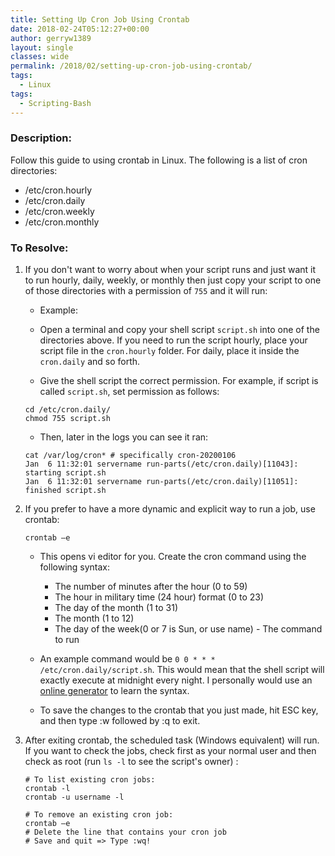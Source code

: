 ```yaml
---
title: Setting Up Cron Job Using Crontab
date: 2018-02-24T05:12:27+00:00
author: gerryw1389
layout: single
classes: wide
permalink: /2018/02/setting-up-cron-job-using-crontab/
tags:
  - Linux
tags:
  - Scripting-Bash
---
```

<!--more-->

### Description:

Follow this guide to using crontab in Linux. The following is a list of cron directories:  
   - /etc/cron.hourly  
   - /etc/cron.daily  
   - /etc/cron.weekly  
   - /etc/cron.monthly

### To Resolve:

1. If you don't want to worry about when your script runs and just want it to run hourly, daily, weekly, or monthly then just copy your script to one of those directories with a permission of `755` and it will run:
   - Example:
   - Open a terminal and copy your shell script `script.sh` into one of the directories above. If you need to run the script hourly, place your script file in the `cron.hourly` folder. For daily, place it inside the `cron.daily` and so forth.

   - Give the shell script the correct permission. For example, if script is called `script.sh`, set permission as follows:

   ```shell
   cd /etc/cron.daily/
   chmod 755 script.sh
   ```

   - Then, later in the logs you can see it ran:

   ```escape
   cat /var/log/cron* # specifically cron-20200106
   Jan  6 11:32:01 servername run-parts(/etc/cron.daily)[11043]: starting script.sh
   Jan  6 11:32:01 servername run-parts(/etc/cron.daily)[11051]: finished script.sh
   ```

2. If you prefer to have a more dynamic and explicit way to run a job, use crontab:

   ```shell
   crontab –e
   ```

   - This opens vi editor for you. Create the cron command using the following syntax:

     - The number of minutes after the hour (0 to 59)  
     - The hour in military time (24 hour) format (0 to 23)  
     - The day of the month (1 to 31)  
     - The month (1 to 12)  
     - The day of the week(0 or 7 is Sun, or use name)       - The command to run

   - An example command would be `0 0 * * * /etc/cron.daily/script.sh`. This would mean that the shell script will exactly execute at midnight every night. I personally would use an [online generator](https://crontab-generator.org/) to learn the syntax.

   - To save the changes to the crontab that you just made, hit ESC key, and then type :w followed by :q to exit.

3. After exiting crontab, the scheduled task (Windows equivalent) will run. If you want to check the jobs, check first as your normal user and then check as root (run `ls -l` to see the script's owner) :

   ```shell
   # To list existing cron jobs:
   crontab -l
   crontab -u username -l

   # To remove an existing cron job:
   crontab –e
   # Delete the line that contains your cron job
   # Save and quit => Type :wq!
   ```

